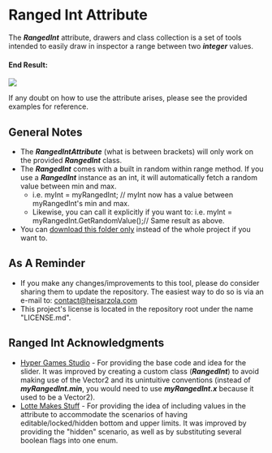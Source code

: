 # Ranged Int Attribute
The ***RangedInt*** attribute, drawers and class collection is a set of tools intended to easily draw in inspector a range between two ***integer*** values.

#### End Result:

![](https://github.com/heisarzola/Unity-Development-Tools/blob/master/Attributes/Ranged%20Int/Ranged%20Int.gif)

If any doubt on how to use the attribute arises, please see the provided examples for reference.

## General Notes
* The ***RangedIntAttribute*** (what is between brackets) will only work on the provided ***RangedInt*** class.
* The ***RangedInt*** comes with a built in random within range method. If you use a ***RangedInt*** instance as an int, it will automatically fetch a random value between min and max.
	* i.e. myInt = myRangedInt; // myInt now has a value between myRangedInt's min and max.
	* Likewise, you can call it explicitly if you want to: i.e. myInt = myRangedInt.GetRandomValue();// Same result as above.	
* You can [download this folder only](https://minhaskamal.github.io/DownGit/#/home?url=https://github.com/heisarzola/Unity-Development-Tools/tree/master/Attributes/Ranged%20Int) instead of the whole project if you want to.

## As A Reminder 
* If you make any changes/improvements to this tool, please do consider sharing them to update the repository. The easiest way to do so is via an e-mail to: contact@heisarzola.com
* This project's license is located in the repository root under the name "LICENSE.md".

## Ranged Int Acknowledgments

* [Hyper Games Studio](https://github.com/HyperGamesStudio/unity-minmax-slider/blob/master/Editor/MinMaxSliderDrawer.cs) - For providing the base code and idea for the slider. It was improved by creating a custom class (***RangedInt***) to avoid making use of the Vector2 and its unintuitive conventions (instead of ***myRangedInt.min***, you would need to use ***myRangedInt.x*** because it used to be a Vector2).
* [Lotte Makes Stuff](https://gist.github.com/LotteMakesStuff/0de9be35044bab97cbe79b9ced695585) - For providing the idea of including values in the attribute to accommodate the scenarios of having editable/locked/hidden bottom and upper limits. It was improved by providing the "hidden" scenario, as well as by substituting several boolean flags into one enum.